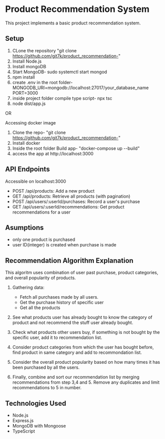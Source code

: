 # Product Recommendation System

This project implements a basic product recommendation system.


## Setup

1. CLone the repository "git clone https://github.com/git7k/product_recommendation-"
2. Install Node.js
3. Install mongoDB
4. Start MongoDB- sudo systemctl start mongod
5. npm install
6. create .env in the root folder- MONGODB_URI=mongodb://localhost:27017/your_database_name
PORT=3000
7. inside project folder compile type script- npx tsc
8. node dist/app.js


OR

Accessing docker image
1. Clone the repo- "git clone https://github.com/git7k/product_recommendation-"
2. Install docker
3. Inside the root folder Build app- "docker-compose up --build"
4. access the app at http://localhost:3000

## API Endpoints
 Accessible on localhost:3000

- POST /api/products: Add a new product
- GET /api/products: Retrieve all products (with pagination)
- POST /api/users/:userId/purchases: Record a user's purchase
- GET /api/users/:userId/recommendations: Get product recommendations for a user

## Asumptions
- only one product is purchased 
- user ID(integer) is created when purchase is made


## Recommendation Algorithm Explanation

This algoritm uses combination of user past purchase, product categories, and overall popularity of products.

1. Gathering data:
   - Fetch all purchases made by all users.
   - Get the purchase history of  specific user 
   - Get all the products

2. See what products user has already bought to know the category   of product and not recommend the stuff user already bought.

3. Check what products other users buy, if something is not bought by the specific user, add it to recommendation list.

4. Consider product categories from which the user has bought before, find product in same category and add to recommondation list.

5. Consider the overall product popularity based on how many times it has been purchased by all the users.

6. Finally, combine and sort our recommendation list by merging recommendations from step 3,4 and 5. Remove any duplicates and limit recommendations to 5 in number. 
 

## Technologies Used

- Node.js
- Express.js
- MongoDB with Mongoose
- TypeScript


